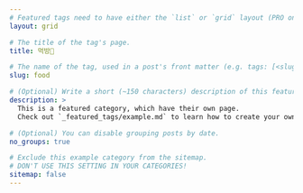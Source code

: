 ```yaml
---
# Featured tags need to have either the `list` or `grid` layout (PRO only).
layout: grid

# The title of the tag's page.
title: 먹방🐽

# The name of the tag, used in a post's front matter (e.g. tags: [<slug>]).
slug: food

# (Optional) Write a short (~150 characters) description of this featured tag.
description: >
  This is a featured category, which have their own page.
  Check out `_featured_tags/example.md` to learn how to create your own.

# (Optional) You can disable grouping posts by date.
no_groups: true

# Exclude this example category from the sitemap.
# DON'T USE THIS SETTING IN YOUR CATEGORIES!
sitemap: false
---
```

